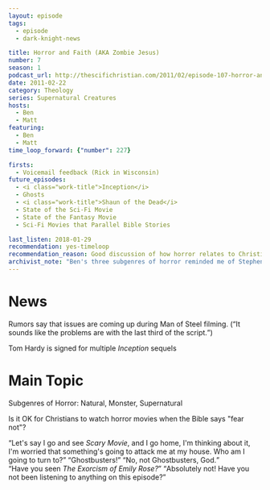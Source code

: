 ```yaml
---
layout: episode
tags:
  - episode
  - dark-knight-news 

title: Horror and Faith (AKA Zombie Jesus)
number: 7
season: 1
podcast_url: http://thescifichristian.com/2011/02/episode-107-horror-and-faith-aka-zombie-jesus/
date: 2011-02-22
category: Theology
series: Supernatural Creatures
hosts:
  - Ben
  - Matt
featuring: 
  - Ben
  - Matt
time_loop_forward: {"number": 227}

firsts: 
  - Voicemail feedback (Rick in Wisconsin)
future_episodes: 
  - <i class="work-title">Inception</i>
  - Ghosts
  - <i class="work-title">Shaun of the Dead</i>
  - State of the Sci-Fi Movie
  - State of the Fantasy Movie
  - Sci-Fi Movies that Parallel Bible Stories

last_listen: 2018-01-29
recommendation: yes-timeloop
recommendation_reason: Good discussion of how horror relates to Christianity.
archivist_note: "Ben's three subgenres of horror reminded me of Stephen King's three categories of horror: gross-out (eg gore), horror (eg zombies, jump scares), and terror (eg knowing something is behind you but you turn around and no one is there)."
---
```

# News
Rumors say that issues are coming up during Man of Steel filming. (<q class="ben inline">It sounds like the problems are with the last third of the script.</q>)

Tom Hardy is signed for multiple <i class="work-title">Inception</i> sequels

# Main Topic
Subgenres of Horror: Natural, Monster, Supernatural

Is it OK for Christians to watch horror movies when the Bible says "fear not"? 

<div class="quote">
  <q class="matt">Let's say I go and see <i class="work-title">Scary Movie</i>, and I go home, I'm thinking about it, I'm worried that something's going to attack me at my house. Who am I going to turn to?</q>
  <q class="ben">Ghostbusters!</q>
  <q class="matt">No, not Ghostbusters, God.</q>
</div>

<div class="quote">
  <q class="ben">Have you seen <i class="work-title">The Exorcism of Emily Rose?</i></q>
  <q class="matt">Absolutely not! Have you not been listening to anything on this episode?</q>
</div>